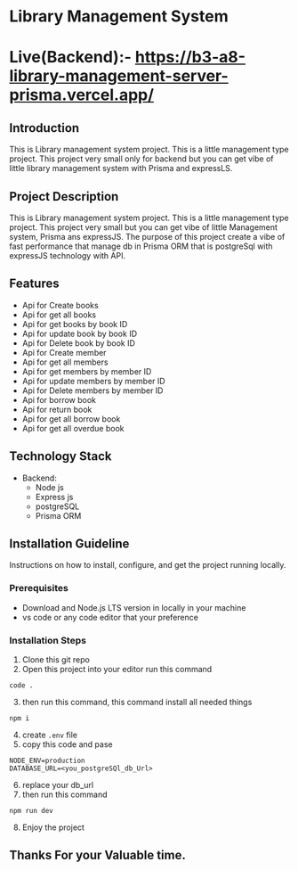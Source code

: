 # Library Management System

# Live(Backend):- https://b3-a8-library-management-server-prisma.vercel.app/

## Introduction

This is Library management system project. This is a little management type project. This project very small only for backend but you can get vibe of little library management system with Prisma and expressLS.

## Project Description

This is Library management system project. This is a little management type project. This project very small but you can get vibe of little Management system, Prisma ans expressJS. The purpose of this project create a vibe of fast performance that manage db in Prisma ORM that is postgreSql with expressJS technology with API.

## Features

- Api for Create books
- Api for get all books
- Api for get books by book ID
- Api for update book by book ID
- Api for Delete book by book ID
- Api for Create member
- Api for get all members
- Api for get members by member ID
- Api for update members by member ID
- Api for Delete members by member ID
- Api for borrow book
- Api for return book
- Api for get all borrow book
- Api for get all overdue book

## Technology Stack

- Backend:
  - Node js
  - Express js
  - postgreSQL
  - Prisma ORM

## Installation Guideline

Instructions on how to install, configure, and get the project running locally.

### Prerequisites

- Download and Node.js LTS version in locally in your machine
- vs code or any code editor that your preference

### Installation Steps

1. Clone this git repo
2. Open this project into your editor run this command

```tsc
code .
```

3. then run this command, this command install all needed things

```tsc
npm i
```

4. create `.env` file
5. copy this code and pase

```tsc
NODE_ENV=production
DATABASE_URL=<you_postgreSQl_db_Url>
```

6. replace your db_url
7. then run this command

```tsc
npm run dev
```

8. Enjoy the project

## Thanks For your Valuable time.
